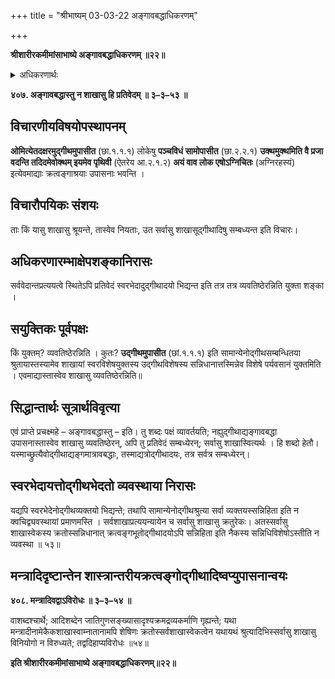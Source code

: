 +++
title = "श्रीभाष्यम् 03-03-22 अङ्गावबद्धाधिकरणम्"

+++


**श्रीशारीरकमीमांसाभाष्ये अङ्गावबद्धाधिकरणम् ॥२२॥**

<details><summary>अधिकरणार्थः</summary>

उद्गीथाद्यङ्गाश्रयाणां उपासनानां उद्गीथादिवत् सर्वशाखास्थक्रतुष्वप्यन्वयः
</details>

**४०७. अङ्गावबद्धास्तु न शाखासु हि प्रतिवेदम् ॥ ३–३–५३ ॥**

## विचारणीयविषयोपस्थापनम्

**ओमित्येतदक्षरमुद्गीथमुपासीत** (छा.१.१.१) लोकेषु **पञ्चविधं सामोपासीत** (छा.२.२.१) **उक्थमुक्थमिति वै प्रजा वदन्ति तदिदमेवोक्थम् इयमेव पृथिवी** (ऐतरेय आ.२.१.२) **अयं वाव लोक एषोऽग्निचितः** (अग्निरहस्यं) इत्येवमाद्याः क्रत्वङ्गाश्रयाः उपासनाः भवन्ति ।

## विचारौपयिकः संशयः

ताः किं यासु शाखासु श्रूयन्ते, तास्वेव नियताः, उत सर्वासु शाखासूद्गीथादिषु सम्बध्यन्त इति विचारः।

## अधिकरणारम्भाक्षेपशङ्कानिरासः

सर्ववेदान्तप्रत्ययत्वे स्थितेऽपि प्रतिवेदं स्वरभेदादुद्गीथादयो भिद्यन्त इति तत्र तत्र व्यवतिष्ठेरन्निति युक्ता शङ्का ।

## सयुक्तिकः पूर्वपक्षः

किं युक्तम्? व्यवतिष्ठेरन्निति । कुतः? **उद्गीथमुपासीत** (छां.१.१.१) इति सामान्येनोद्गीथसम्बन्धितया श्रुतायास्तस्यामेव शाखायां स्वरविशेषयुक्तस्य उद्गीथविशेषस्य सन्निधानात्तस्मिन्नेव विशेषे पर्यवसानं युक्तमिति । एवमाद्यास्तास्वेव शाखासु व्यवतिष्ठेरन्निति॥

## सिद्धान्तार्थः सूत्रार्थविवृत्या

एवं प्राप्ते प्रचक्ष्महे – अङ्गावबद्धास्तु – इति। तु शब्दः पक्षं व्यावर्तयति; नह्युद्गीथाद्यङ्गावबद्धा उपासनास्तास्वेव शाखासु व्यवतिष्ठेरन्, अपि तु प्रतिवेदं सम्बध्येरन्; सर्वासु शाखास्वित्यर्थः । हि शब्दो हेतौ। यस्माच्छ्रुत्यैवोद्गीथाद्यङ्गमात्रावबद्धाः, तस्माद्यत्रोद्गीथादयः, तत्र सर्वत्र सम्बध्येरन्।

## स्वरभेदायत्तोद्गीथभेदतो व्यवस्थाया निरासः

यद्यपि स्वरभेदेनोद्गीथव्यक्तयो भिद्यन्ते; तथापि सामान्येनोद्गीथश्रुत्या सर्वा व्यक्तयस्सन्निहिता इति न क्वचिद्व्यवस्थायां प्रमाणमस्ति । सर्वशाखाप्रत्ययन्यायेन च सर्वासु शाखासु क्रतुरेकः। अतस्सर्वासु शाखास्वेकस्य क्रतोस्सन्निधानात् क्रत्वङ्गभूतोद्गीथादयोऽपि सन्निहिता इति नैकस्य सन्निधिविशेषोऽस्तीति न व्यवस्था ॥ ५३॥

## मन्त्रादिदृष्टान्तेन शास्त्रान्तरीयक्रत्वङ्गोद्गीथादिष्वप्युपासनान्वयः

**४०८. मन्त्रादिवद्वाऽविरोधः ॥ ३–३–५४ ॥**

वाशब्दश्चार्थे; आदिशब्देन जातिगुणसङ्ख्यासादृश्यक्रमद्रव्यकर्माणि गृह्यन्ते; यथा मन्त्रादीनामेकैकशाखास्वाम्नातानामपि शेषिणः क्रतोस्सर्वशाखास्वेकत्वेन यथायथं श्रुत्यादिभिस्सर्वासु शाखासु विनियोगो न विरुध्यते; तद्वदिहाप्यविरोधः ॥५४॥

**इति श्रीशारीरकमीमांसाभाष्ये अङ्गावबद्धाधिकरणम्॥२२॥**


